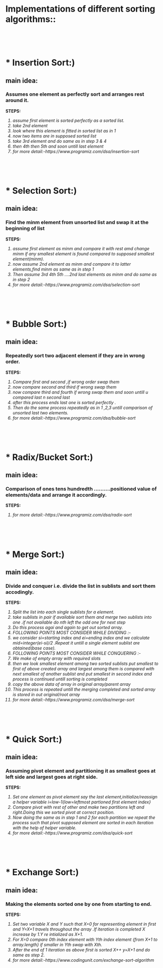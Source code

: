 # Implementations of different sorting algorithms::

<br><br><br>

 <h1> * Insertion Sort:)</h1>
 <h2>main idea:</h2><h3>Assumes one element as perfectly sort and arranges rest around it.</h3>
  <b>STEPS:</b>
  <i>
    <ol>
        <li>assume first element is sorted perfectly as a sorted list.</li>
        <li>take 2nd element</li>
        <li>look where this element is fitted in sorted list as in 1</li>
        <li>now two items are in supposed sorted list </li>
        <li>take 3rd element and do same as in step 3 & 4</li>
        <li>then 4th then 5th and soon untill last element</li>
        <li>for more detail:-https://www.programiz.com/dsa/insertion-sort</li>
    </ol>
  </i>
 <br><br><br>
<h1> * Selection Sort:)</h1>
 <h2>main idea:</h2><h3>Find the minm element from unsorted list and swap it at the beginning of list</h3>
 <b>STEPS:</b>
  <i>
    <ol>
        <li>assume first element as minm and compare it with rest amd change minm if any smallest element is found compared to supposed smallest element(minm).</li>
        <li>now assume  2nd element as minm and compare it to latter elements,find minm as same as in step 1</li>
        <li>Then assume 3rd 4th 5th ....2nd last elements as minm and do same as in step 2</li>
        <li>for more detail:-https://www.programiz.com/dsa/selection-sort</li>
    </ol>
  </i>
 <br><br><br>
 <h1> * Bubble Sort:)</h1>
 <h2>main idea:</h2><h3>Repeatedly sort two adjacent element if they are in wrong order.</h3>
 <b>STEPS:</b>
  <i>
    <ol>
        <li>Compare first and second ,if wrong order swap them</li>
        <li>now compare second and third if wrong swap them</li>
        <li>now compare third and fourth if wrong swap them and soon untill u compared last n second last</li>
        <li>after this process ends last one is sorted perfectly .</li>
        <li>Then do the same process repeatedly as in 1 ,2,3 untill comparison of unsorted last two elements.</li>
        <li>for more detail:-https://www.programiz.com/dsa/bubble-sort</li>
    </ol>
  </i>
 <br><br><br>
 <h1> * Radix/Bucket Sort:)</h1>
 <h2>main idea:</h2><h3>Comparison of ones tens hundredth ..........positioned value of elements/data and arrange it accordingly.</h3>
 <b>STEPS:</b>
  <i>
    <ol>
        <li>for more detail:-https://www.programiz.com/dsa/radix-sort</li>
    </ol>
  </i>
 <br><br><br>
 <h1> * Merge Sort:)</h1>
 <h2>main idea:</h2><h3>Divide and conquer i.e. divide the list in sublists and sort them accodingly.</h3>
 <b>STEPS:</b>
  <i>
    <ol>
        <li>Split the list into each single sublists for a element. </li>
        <li>take sublists in pair if available sort them and merge two sublists into one .if not available do nth left the odd one for next step </li>
        <li>Do this process agai and again to get out sorted array. </li>
        <li>FOLLOWING POINTS MOST CONSIDER WHILE DIVIDING :- </li>
        <li>we consider si=starting index and ei=ending index and we calculate mid=integer(ei-si)/2 .Repeat it untill a single element sublist are obtained(base case). </li>
        <li>FOLLOWING POINTS MOST CONSIDER WHILE CONQUERING :- </li>
        <li>We make of empty array with required slots </li>
        <li>then we look smallest element among two sorted sublists put smallest to first of above created array and largest among them is compared with next smallest of another sublist and put smallest in second index and process is continued untill sorting is completed</li>
        <li>copy the above data of array in original array/parent array</li>
        <li>This process is repeated untill the merging completed and sorted array is stored in out original/root array </li>
        <li>for more detail:-https://www.programiz.com/dsa/merge-sort</li>
    </ol>
  </i>
 <br><br><br>
  <h1>* Quick Sort:)</h1>
 <h2>main idea:</h2><h3>Assuming pivot element and partitioning it as smallest goes at left side and largest goes at right side.</h3>
 <b>STEPS:</b>
  <i>
    <ol>
        <li>Set one element as pivot element say the last element,initialize/reassign a helper variable i=low-1{low=leftmost partioned first element index}</li>
        <li>Compare pivot with rest of other and make two partitions left and right.Doing this we sorted pivot at correct position.</li>
        <li>Now doing the same as in step 1 and 2 for each partition we repeat the process such that pivot supposed element are sorted in each iteration with the help of helper variable. </li>
        <li>for more detail:-https://www.programiz.com/dsa/quick-sort</li>
    </ol>
  </i>
 <br><br><br>
 <h1> * Exchange Sort:)</h1>
 <h2>main idea:</h2><h3>Making the elements sorted one by one from starting to end.</h3>
 <b>STEPS:</b>
  <i>
    <ol>
        <li>Set two variable X and Y such that X=0 for representing element in first and Y=X+1 travels throughout the array .If iteration is completed X increase by 1.Y re intialized as X+1.</li>
        <li>For X=0 compare 0th index element with Yth index element {from X+1 to array.length} if smaller in Yth swap with Xth.</li>
        <li>After the end of 1 iteration as above first is sorted X++ y=X+1 and do same as step 2. </li>
        <li>for more detail:-https://www.codingunit.com/exchange-sort-algorithm</li>
    </ol>
  </i>
 <br><br><br>
